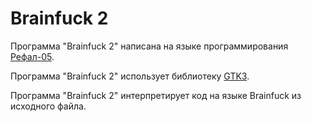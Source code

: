 # Brainfuck 2
Программа "Brainfuck 2" написана на языке программирования [Рефал-05](https://github.com/Mazdaywik/Refal-05).

Программа "Brainfuck 2" использует библиотеку [GTK3](https://docs.gtk.org/gtk3/).

Программа "Brainfuck 2" интерпретирует код на языке Brainfuck из исходного файла.
